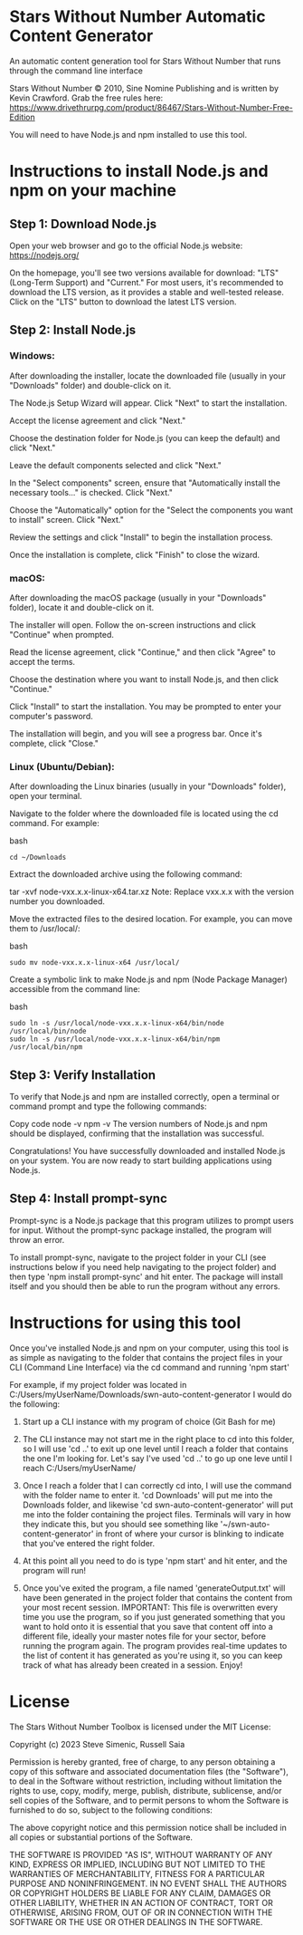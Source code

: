 # Stars Without Number Automatic Content Generator
An automatic content generation tool for Stars Without Number that runs through the command line interface

Stars Without Number © 2010, Sine Nomine Publishing and is written by Kevin Crawford. Grab the free rules here: https://www.drivethrurpg.com/product/86467/Stars-Without-Number-Free-Edition

You will need to have Node.js and npm installed to use this tool.

# Instructions to install Node.js and npm on your machine

## Step 1: Download Node.js

Open your web browser and go to the official Node.js website: https://nodejs.org/

On the homepage, you'll see two versions available for download: "LTS" (Long-Term Support) and "Current." For most users, it's recommended to download the LTS version, as it provides a stable and well-tested release. Click on the "LTS" button to download the latest LTS version.

## Step 2: Install Node.js

### Windows:

After downloading the installer, locate the downloaded file (usually in your "Downloads" folder) and double-click on it.

The Node.js Setup Wizard will appear. Click "Next" to start the installation.

Accept the license agreement and click "Next."

Choose the destination folder for Node.js (you can keep the default) and click "Next."

Leave the default components selected and click "Next."

In the "Select components" screen, ensure that "Automatically install the necessary tools..." is checked. Click "Next."

Choose the "Automatically" option for the "Select the components you want to install" screen. Click "Next."

Review the settings and click "Install" to begin the installation process.

Once the installation is complete, click "Finish" to close the wizard.

### macOS:

After downloading the macOS package (usually in your "Downloads" folder), locate it and double-click on it.

The installer will open. Follow the on-screen instructions and click "Continue" when prompted.

Read the license agreement, click "Continue," and then click "Agree" to accept the terms.

Choose the destination where you want to install Node.js, and then click "Continue."

Click "Install" to start the installation. You may be prompted to enter your computer's password.

The installation will begin, and you will see a progress bar. Once it's complete, click "Close."

### Linux (Ubuntu/Debian):

After downloading the Linux binaries (usually in your "Downloads" folder), open your terminal.

Navigate to the folder where the downloaded file is located using the cd command. For example:

bash

	cd ~/Downloads

Extract the downloaded archive using the following command:

tar -xvf node-vxx.x.x-linux-x64.tar.xz
Note: Replace vxx.x.x with the version number you downloaded.

Move the extracted files to the desired location. For example, you can move them to /usr/local/:

bash

	sudo mv node-vxx.x.x-linux-x64 /usr/local/
	
Create a symbolic link to make Node.js and npm (Node Package Manager) accessible from the command line:

bash

	sudo ln -s /usr/local/node-vxx.x.x-linux-x64/bin/node /usr/local/bin/node
	sudo ln -s /usr/local/node-vxx.x.x-linux-x64/bin/npm /usr/local/bin/npm
	
## Step 3: Verify Installation
To verify that Node.js and npm are installed correctly, open a terminal or command prompt and type the following commands:

Copy code
node -v
npm -v
The version numbers of Node.js and npm should be displayed, confirming that the installation was successful.

Congratulations! You have successfully downloaded and installed Node.js on your system. You are now ready to start building applications using Node.js.

## Step 4: Install prompt-sync
Prompt-sync is a Node.js package that this program utilizes to prompt users for input. Without the prompt-sync package installed, the program will throw an error.

To install prompt-sync, navigate to the project folder in your CLI (see instructions below if you need help navigating to the project folder) and then type 'npm install prompt-sync' and hit enter. The package will install itself and you should then be able to run the program without any errors.

# Instructions for using this tool

Once you've installed Node.js and npm on your computer, using this tool is as simple as navigating to the folder that contains the project files in your CLI (Command Line Interface) via the cd command and running 'npm start'

For example, if my project folder was located in C:/Users/myUserName/Downloads/swn-auto-content-generator I would do the following:

1. Start up a CLI instance with my program of choice (Git Bash for me)

2. The CLI instance may not start me in the right place to cd into this folder, so I will use 'cd ..' to exit up one level until I reach a folder that contains the one I'm looking for. Let's say I've used 'cd ..' to go up one leve until I reach C:/Users/myUserName/

3. Once I reach a folder that I can correctly cd into, I will use the command with the folder name to enter it. 'cd Downloads' will put me into the Downloads folder, and likewise 'cd swn-auto-content-generator' will put me into the folder containing the project files. Terminals will vary in how they indicate this, but you should see something like '~/swn-auto-content-generator' in front of where your cursor is blinking to indicate that you've entered the right folder.

4. At this point all you need to do is type 'npm start' and hit enter, and the program will run!

5. Once you've exited the program, a file named 'generateOutput.txt' will have been generated in the project folder that contains the content from your most recent session. IMPORTANT: This file is overwritten every time you use the program, so if you just generated something that you want to hold onto it is essential that you save that content off into a different file, ideally your master notes file for your sector, before running the program again. The program provides real-time updates to the list of content it has generated as you're using it, so you can keep track of what has already been created in a session. Enjoy!

# License

The Stars Without Number Toolbox is licensed under the MIT License:

Copyright (c) 2023 Steve Simenic, Russell Saia

Permission is hereby granted, free of charge, to any person obtaining a copy
of this software and associated documentation files (the "Software"), to deal
in the Software without restriction, including without limitation the rights
to use, copy, modify, merge, publish, distribute, sublicense, and/or sell
copies of the Software, and to permit persons to whom the Software is
furnished to do so, subject to the following conditions:

The above copyright notice and this permission notice shall be included in all
copies or substantial portions of the Software.

THE SOFTWARE IS PROVIDED "AS IS", WITHOUT WARRANTY OF ANY KIND, EXPRESS OR
IMPLIED, INCLUDING BUT NOT LIMITED TO THE WARRANTIES OF MERCHANTABILITY,
FITNESS FOR A PARTICULAR PURPOSE AND NONINFRINGEMENT. IN NO EVENT SHALL THE
AUTHORS OR COPYRIGHT HOLDERS BE LIABLE FOR ANY CLAIM, DAMAGES OR OTHER
LIABILITY, WHETHER IN AN ACTION OF CONTRACT, TORT OR OTHERWISE, ARISING FROM,
OUT OF OR IN CONNECTION WITH THE SOFTWARE OR THE USE OR OTHER DEALINGS IN THE
SOFTWARE.